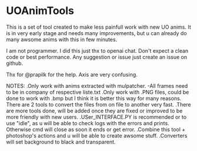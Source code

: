 # UOAnimTools
This is a set of tool created to make less painfull work with new UO anims.
It is in very early stage and needs many improvements, but u can already do many awsome anims with this in few minutes.

I am not programmer. I did this just thx to openai chat. Don't expect a clean code or best performance. Any suggestion or issue just create an issue on github.

Thx for @prapilk for the help. Axis are very confusing.

NOTES:
.Only work with anims extracted with mulpatcher.
-All frames need to be in company of respective liste.txt
.Only work with .PNG files, could be done to work with .bmp but I think it is better this way for many reasons. There are 2 tools to convert the files from on file to another very fast.
.There are more tools done, will be added once they are fixed or improved to be more friendly with new users.
.USer_INTERFACE.PY is recommended or to use "idle", as u will be able to check logs with the errors and prints. Otherwise cmd will close as soon it ends or get error.
.Combine this tool + photoshop's actions and u will be able to create awsome stuff.
.Converters will set background to black and transparent.




